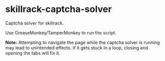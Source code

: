 # skillrack-captcha-solver
Captcha solver for skillrack.

Use GreaseMonkey/TamperMonkey to run the script.

__Note:__ Attempting to navigate the page while the captcha solver is running may lead to unintended effects. If it gets stuck in a loop, closing and opening the tabs will fix it.